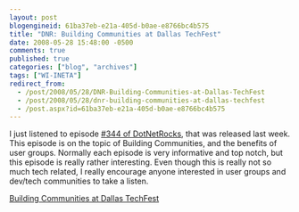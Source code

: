 ```yaml
---
layout: post
blogengineid: 61ba37eb-e21a-405d-b0ae-e8766bc4b575
title: "DNR: Building Communities at Dallas TechFest"
date: 2008-05-28 15:48:00 -0500
comments: true
published: true
categories: ["blog", "archives"]
tags: ["WI-INETA"]
redirect_from: 
  - /post/2008/05/28/DNR-Building-Communities-at-Dallas-TechFest
  - /post/2008/05/28/dnr-building-communities-at-dallas-techfest
  - /post.aspx?id=61ba37eb-e21a-405d-b0ae-e8766bc4b575
---
```

<!-- more -->
<p>I just listened to episode <a href="http://www.dotnetrocks.com/default.aspx?showNum=344">#344 of DotNetRocks</a>, that was released last week. This episode is on the topic of Building Communities, and the benefits of user groups. Normally each episode is very informative and top notch, but this episode is really rather interesting. Even though this is really not so much tech related, I really encourage anyone interested in user groups and dev/tech communities to take a listen.</p>
<p><a href="http://www.dotnetrocks.com/default.aspx?showNum=344">Building Communities at Dallas TechFest</a></p>

